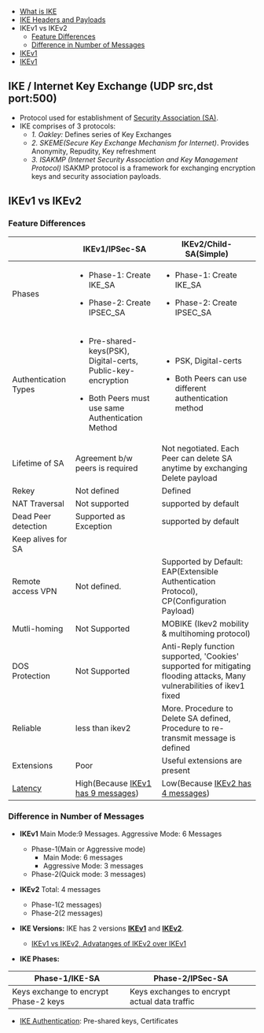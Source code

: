 - [What is IKE](#what)
- [IKE Headers and Payloads](IKE_Headers_Payloads)
- IKEv1 vs IKEv2
  - [Feature Differences](#fd)
  - [Difference in Number of Messages](#nom)
- [IKEv1](IKEv1)
- [IKEv1](IKEv2)

<a name=what></a>
## IKE / Internet Key Exchange (UDP src,dst port:500)
- Protocol used for establishment of [Security Association (SA)](../Terms).
- IKE comprises of 3 protocols:
  - *1. Oakley:* Defines series of Key Exchanges
  - *2. SKEME(Secure Key Exchange Mechanism for Internet)*. Provides Anonymity, Repudity, Key refreshment
  - *3. ISAKMP (Internet Security Association and Key Management Protocol)* ISAKMP protocol is a framework for exchanging encryption keys and security association payloads.

## IKEv1 vs IKEv2
<a name=fd></a>
### Feature Differences

||IKEv1/IPSec-SA|IKEv2/Child-SA(Simple)|
|---|---|---|
|Phases|<ul><li>Phase-1: Create IKE_SA</li></ul><ul><li>Phase-2: Create IPSEC_SA</li><ul>|<ul><li>Phase-1: Create IKE_SA</li></ul><ul><li>Phase-2: Create IPSEC_SA</li></ul>|
|Authentication Types|<ul><li>Pre-shared-keys(PSK), Digital-certs, Public-key-encryption</li></ul><ul><li>Both Peers must use same Authentication Method</li></ul>|<ul><li>PSK, Digital-certs</li></ul><ul><li>Both Peers can use different authentication method</li></ul>|
|Lifetime of SA|Agreement b/w peers is required|Not negotiated. Each Peer can delete SA anytime by exchanging Delete payload|
|Rekey|Not defined|Defined|
|NAT Traversal|Not supported|supported by default|
|Dead Peer detection|Supported as Exception|supported by default|
|Keep alives for SA||
|Remote access VPN|Not defined.|Supported by Default: EAP(Extensible Authentication Protocol), CP(Configuration Payload)|
|Mutli-homing|Not Supported|MOBIKE (Ikev2 mobility & multihoming protocol) |
|DOS Protection|Not Supported|Anti-Reply function supported, 'Cookies' supported for mitigating flooding attacks, Many vulnerabilities of ikev1 fixed|
|Reliable|less than ikev2|More. Procedure to Delete SA defined, Procedure to re-transmit message is defined|
|Extensions|Poor|Useful extensions are present|
|[Latency](/System-Design/Concepts/Terms)|High(Because [IKEv1 has 9 messages](..))|Low(Because [IKEv2 has 4 messages](..))|
  
<a name=nom></a>
### Difference in Number of Messages
- **IKEv1** Main Mode:9 Messages. Aggressive Mode: 6 Messages
  - Phase-1(Main or Aggressive mode)
    - Main Mode: 6 messages
    - Aggressive Mode: 3 messages
  - Phase-2(Quick mode: 3 messages)
- **IKEv2** Total: 4 messages
  - Phase-1(2 messages)
  - Phase-2(2 messages)


- **IKE Versions:** IKE has 2 versions **[IKEv1](IKEv1)** and **[IKEv2](IKEv2)**.
  - [IKEv1 vs IKEv2, Advatanges of IKEv2 over IKEv1](IKEv1_vs_IKEv2)
- **IKE Phases:**

|Phase-1/IKE-SA|Phase-2/IPSec-SA|
|---|---|
|Keys exchange to encrypt Phase-2 keys|Keys exchanges to encrypt actual data traffic|

- [IKE Authentication](IKE_Authentication): Pre-shared keys, Certificates
